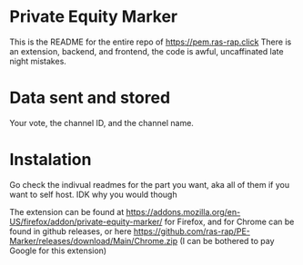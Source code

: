 # Private Equity Marker

This is the README for the entire repo of https://pem.ras-rap.click
There is an extension, backend, and frontend, the code is awful, uncaffinated late night mistakes.

# Data sent and stored

Your vote, the channel ID, and the channel name.

# Instalation

Go check the indivual readmes for the part you want, aka all of them if you want to self host. IDK why you would though

The extension can be found at https://addons.mozilla.org/en-US/firefox/addon/private-equity-marker/ for Firefox, and for Chrome can be found in github releases, or here https://github.com/ras-rap/PE-Marker/releases/download/Main/Chrome.zip (I can be bothered to pay Google for this extension)